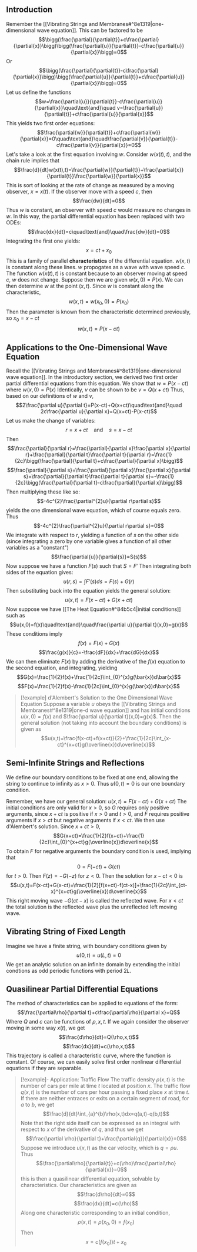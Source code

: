 ## Introduction
Remember the [[Vibrating Strings and Membranes#^8e1319|one-dimensional wave equation]].
This can be factored to be
$$\bigg(\frac{\partial}{\partial{t}}+c\frac{\partial}{\partial{x}}\bigg)\bigg(\frac{\partial{u}}{\partial{t}}-c\frac{\partial{u}}{\partial{x}}\bigg)=0$$Or
$$\bigg(\frac{\partial}{\partial{t}}-c\frac{\partial}{\partial{x}}\bigg)\bigg(\frac{\partial{u}}{\partial{t}}+c\frac{\partial{u}}{\partial{x}}\bigg)=0$$
Let us define the functions 
$$w=\frac{\partial{u}}{\partial{t}}-c\frac{\partial{u}}{\partial{x}}\quad\text{and}\quad v=\frac{\partial{u}}{\partial{t}}+c\frac{\partial{u}}{\partial{x}}$$
This yields two first order equations:
$$\frac{\partial{w}}{\partial{t}}+c\frac{\partial{w}}{\partial{x}}=0\quad\text{and}\quad\frac{\partial{v}}{\partial{t}}-c\frac{\partial{v}}{\partial{x}}=0$$
Let's take a look at the first equation involving $w$. Consider $w(x(t),t)$, and the chain rule implies that
$$\frac{d}{dt}w(x(t),t)=\frac{\partial{w}}{\partial{t}}+\frac{\partial{x}}{\partial{t}}\frac{\partial{w}}{\partial{x}}$$
This is sort of looking at the rate of change as measured by a moving observer, $x=x(t)$. If the observer move with a speed $c$, then 
$$\frac{dw}{dt}=0$$
Thus $w$ is constant, an observer with speed $c$ would measure no changes in $w$.
In this way, the partial differential equation has been replaced with two ODEs:
$$\frac{dx}{dt}=c\quad\text{and}\quad\frac{dw}{dt}=0$$
Integrating the first one yields:
$$x=ct+x_0$$
This is a family of parallel **characteristics** of the differential equation. $w(x,t)$ is constant along these lines. $w$ propogates as a wave with wave speed $c$. The function $w(x(t),t)$ is constant because to an observer moving at speed $c$, $w$ does not change.
Suppose then we are given $w(x,0)=P(x)$. We can then determine $w$ at the point $(x,t)$.
Since $w$ is constant along the characteristic, 
$$w(x,t)=w(x_0,0)=P(x_0)$$
Then the parameter is known from the characteristic determined previously, so $x_0=x-ct$
$$w(x,t)=P(x-ct)$$

## Applications to the One-Dimensional Wave Equation
Recall the [[Vibrating Strings and Membranes#^8e1319|one-dimensional wave equation]]. In the introductory section, we derived two first order partial differential equations from this equation.
We show that $w=P(x-ct)$ where $w(x,0)=P(x)$
Identically, $v$ can be shown to be $v=Q(x+ct)$
Thus, based on our definitions of $w$ and $v$,
$$2\frac{\partial u}{\partial t}=P(x-ct)+Q(x+ct)\quad\text{and}\quad 2c\frac{\partial u}{\partial x}=Q(x+ct)-P(x-ct)$$
Let us make the change of variables:
$$r=x+ct\quad\text{and}\quad s=x-ct$$
Then
$$\frac{\partial}{\partial r}=\frac{\partial}{\partial x}\frac{\partial x}{\partial r}+\frac{\partial}{\partial t}\frac{\partial t}{\partial r}=\frac{1}{2c}\bigg(\frac{\partial}{\partial t}+c\frac{\partial}{\partial x}\bigg)$$
$$\frac{\partial}{\partial s}=\frac{\partial}{\partial x}\frac{\partial x}{\partial s}+\frac{\partial}{\partial t}\frac{\partial t}{\partial s}=-\frac{1}{2c}\bigg(\frac{\partial}{\partial t}-c\frac{\partial}{\partial x}\bigg)$$
Then multiplying these like so:
$$-4c^{2}\frac{\partial^{2}u}{\partial r\partial s}$$
yields the one dimensional wave equation, which of course equals zero.
Thus$$-4c^{2}\frac{\partial^{2}u}{\partial r\partial s}=0$$
We integrate with respect to $r$, yielding a function of $s$ on the other side (since integrating a zero by one variable gives a function of all other variables as a "constant")
$$\frac{\partial{u}}{\partial{s}}=S(s)$$
Now suppose we have a function $F(s)$ such that $S=F'$
Then integrating both sides of the equation gives:
$$u(r,s)=\int F'(s)ds=F(s)+G(r)$$
Then substituting back into the equation yields the general solution:
$$u(x,t)=F(x-ct)+G(x+ct)$$
Now suppose we have [[The Heat Equation#^84b5c4|initial conditions]] such as
$$u(x,0)=f(x)\quad\text{and}\quad\frac{\partial u}{\partial t}(x,0)=g(x)$$
These conditions imply
$$f(x)=F(x)+G(x)$$
$$\frac{g(x)}{c}=-\frac{dF}{dx}+\frac{dG}{dx}$$
We can then eliminate $F(x)$ by adding the derivative of the $f(x)$ equation to the second equation, and integrating, yielding
$$G(x)=\frac{1}{2}f(x)+\frac{1}{2c}\int_{0}^{x}g(\bar{x})d\bar{x}$$
$$F(x)=\frac{1}{2}f(x)-\frac{1}{2c}\int_{0}^{x}g(\bar{x})d\bar{x}$$
>[!example] d'Alembert's Solution to the One Dimensional Wave Equation
>Suppose a variable $u$ obeys the [[Vibrating Strings and Membranes#^8e1319|one-d wave equation]] and has initial conditions $u(x,0)=f(x)$ and $\frac{\partial u}{\partial t}(x,0)=g(x)$.
>Then the general solution (not taking into account the boundary conditions) is given as
>$$u(x,t)=\frac{f(x-ct)+f(x+ct)}{2}+\frac{1}{2c}\int_{x-ct}^{x+ct}g(\overline{x})d\overline{x}$$

## Semi-Infinite Strings and Reflections
We define our boundary conditions to be fixed at one end, allowing the string to continue to infinity as $x>0$.
Thus $u(0,t)=0$ is our one boundary condition.

Remember, we have our general solution: $u(x,t)=F(x-ct)+G(x+ct)$
The initial conditions are only valid for $x>0$, so $G$ requires only positive arguments, since $x+ct$ is positive if $x>0$ and $t>0$, and $F$ requires positive arguments if $x>ct$ but negative arguments if $x<ct$.
We then use d'Alembert's solution. Since $x+ct>0$,
$$G(x+ct)=\frac{1}{2}f(x+ct)+\frac{1}{2c}\int_{0}^{x+ct}g(\overline{x})d\overline{x}$$
To obtain $F$ for negative arguments the boundary condition is used, implying that
$$0=F(-ct)+G(ct)$$ for $t>0$.
Then $F(z)=-G(-z)$ for $z<0$.
Then the solution for $x-ct<0$ is 
$$u(x,t)=F(x-ct)+G(x-ct)=\frac{1}{2}[f(x+ct)-f(ct-x)]+\frac{1}{2c}\int_{ct-x}^{x+ct}g(\overline{x})d\overline{x}$$
This right moving wave $-G(ct-x)$ is called the reflected wave. For $x<ct$ the total solution is the reflected wave plus the unreflected left moving wave.

## Vibrating String of Fixed Length
Imagine we have a finite string, with boundary conditions given by
$$u(0,t)=u(L,t)=0$$
We get an analytic solution on an infinite domain by extending the initial condtions as odd periodic functions with period $2L$.

## Quasilinear Partial Differential Equations
The method of characteristics can be applied to equations of the form:
$$\frac{\partial\rho}{\partial t}+c\frac{\partial\rho}{\partial x}=Q$$
Where $Q$ and $c$ can be functions of $\rho, x,t$.
If we again consider the observer moving in some way $x(t)$, we get
$$\frac{d\rho}{dt}=Q(\rho,x,t)$$
$$\frac{dx}{dt}=c(\rho,x,t)$$
This trajectory is called a characteristic curve, where the function is constant. Of course, we can easily solve first order nonlinear differential equations if they are separable.
>[!example]- Application: Traffic Flow
>The traffic density $\rho(x,t)$ is the number of cars per mile at time $t$ located at position $x$. The traffic flow $q(x,t)$ is the number of cars per hour passing a fixed place $x$ at time $t$.
>If there are neither entraces or exits on a certain segment of road, for $a$ to $b$, we get
>$$\frac{d}{dt}\int_{a}^{b}\rho(x,t)dx=q(a,t)-q(b,t)$$
>Note that the right side itself can be expressed as an integral with respect to $x$ of the derivative of $q$, and thus we get
>$$\frac{\partial \rho}{\partial t}+\frac{\partial{q}}{\partial{x}}=0$$
>Suppose we introduce $u(x,t)$ as the car velocity, which is $q=\rho u$. Thus
>$$\frac{\partial\rho}{\partial{t}}+c(\rho)\frac{\partial\rho}{\partial{x}}=0$$
>this is then a quasilinear differential equation, solvable by characteristics.
>Our characteristics are given as
>$$\frac{d\rho}{dt}=0$$
>$$\frac{dx}{dt}=c(\rho)$$
>Along one characteristic corresponding to an initial condition,
>$$\rho(x,t)=\rho(x_0,0)=f(x_0)$$
>Then
>$$x=c(f(x_0))t+x_0$$